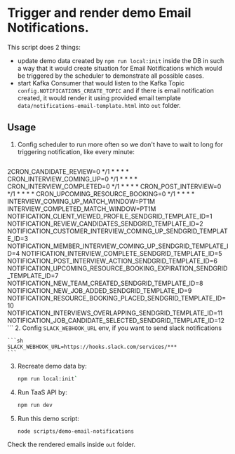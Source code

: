 # Trigger and render demo Email Notifications.

This script does 2 things:

- update demo data created by `npm run local:init` inside the DB in such a way that it would create situation for Email Notifications which would be triggered by the scheduler to demonstrate all possible cases.
- start Kafka Consumer that would listen to the Kafka Topic `config.NOTIFICATIONS_CREATE_TOPIC` and if there is email notification created, it would render it using provided email template `data/notifications-email-template.html` into `out` folder.

## Usage

1. Config scheduler to run more often so we don't have to wait to long for triggering notification, like every minute:

    ```sh
2CRON_CANDIDATE_REVIEW=0 */1 * * * *
    CRON_INTERVIEW_COMING_UP=0 */1 * * * *
    CRON_INTERVIEW_COMPLETED=0 */1 * * * *
    CRON_POST_INTERVIEW=0 */1 * * * *
    CRON_UPCOMING_RESOURCE_BOOKING=0 */1 * * * *
    INTERVIEW_COMING_UP_MATCH_WINDOW=PT1M
    INTERVIEW_COMPLETED_MATCH_WINDOW=PT1M
    NOTIFICATION_CLIENT_VIEWED_PROFILE_SENDGRID_TEMPLATE_ID=1
    NOTIFICATION_REVIEW_CANDIDATES_SENDGRID_TEMPLATE_ID=2
    NOTIFICATION_CUSTOMER_INTERVIEW_COMING_UP_SENDGRID_TEMPLATE_ID=3
    NOTIFICATION_MEMBER_INTERVIEW_COMING_UP_SENDGRID_TEMPLATE_ID=4
    NOTIFICATION_INTERVIEW_COMPLETE_SENDGRID_TEMPLATE_ID=5
    NOTIFICATION_POST_INTERVIEW_ACTION_SENDGRID_TEMPLATE_ID=6
    NOTIFICATION_UPCOMING_RESOURCE_BOOKING_EXPIRATION_SENDGRID_TEMPLATE_ID=7
    NOTIFICATION_NEW_TEAM_CREATED_SENDGRID_TEMPLATE_ID=8
    NOTIFICATION_NEW_JOB_ADDED_SENDGRID_TEMPLATE_ID=9
    NOTIFICATION_RESOURCE_BOOKING_PLACED_SENDGRID_TEMPLATE_ID=10
    NOTIFICATION_INTERVIEWS_OVERLAPPING_SENDGRID_TEMPLATE_ID=11
    NOTIFICATION_JOB_CANDIDATE_SELECTED_SENDGRID_TEMPLATE_ID=12
    ```
2. Config `SLACK_WEBHOOK_URL` env, if you want to send slack notifications

    ```sh
    SLACK_WEBHOOK_URL=https://hooks.slack.com/services/***
    ```

3. Recreate demo data by:

    ```sh
    npm run local:init`

4. Run TaaS API by:

    ```sh
    npm run dev
    ```

5. Run this demo script:

   ```sh
   node scripts/demo-email-notifications
   ```

Check the rendered emails inside `out` folder.
